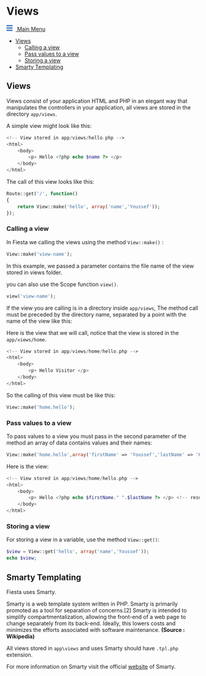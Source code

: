 # Views

[![alt return](https://raw.githubusercontent.com/fiesta-framework/Art/master/Resources/signs.png) Main Menu](https://gitlab.com/lighty/Docstree/3.2/#index)

- [Views](#views)
	- [Calling a view](#calling-a-view)
	- [Pass values to a view](#pass-values-to-a-view)
	- [Storing a view](#storing-a-view)
- [Smarty Templating](#smarty-templating)

## Views

Views consist of your application HTML and PHP in an elegant way that manipulates the controllers in your application, all views are stored in the directory `app/views`.

A simple view might look like this:

```php
<!-- View stored in app/views/hello.php -->
<html>
	<body>
		<p> Hello <?php echo $name ?> </p>
	</body>
</html>
```

The call of this view looks like this:

```php
Route::get('/', function()
{
	return View::make('hello', array('name','Youssef'));
});
```

### Calling a view

In Fiesta we calling the views using the method `View::make()` :

```php
View::make('view-name');
```

In this example, we passed a parameter contains the file name of the view stored in views folder.

you can also use the Scope function `view()`.

```php
view('view-name');
```

If the view you are calling is in a directory inside `app/views`, The method call must be preceded by the directory name, separated by a point with the name of the view like this:

Here is the view that we will call, notice that the view is stored in the `app/views/home`.

```php
<!-- View stored in app/views/home/hello.php -->
<html>
	<body>
		<p> Hello Visitor </p>
	</body>
</html>
```

So the calling of this view must be like this:

```php
View::make('home.hello');
```

### Pass values to a view

To pass values to a view you must pass in the second parameter of the method an array of data contains values and their names:

```php
View::make('home.hello',array('firstName' => 'Youssef','lastName' => 'Had'));
```

Here is the view:

```php
<!-- View stored in app/views/home/hello.php -->
<html>
	<body>
		<p> Hello <?php echo $firstName." ".$lastName ?> </p> <!-- result : Hello Youssef Had -->
	</body>
</html>
```

### Storing a view

For storing a view in a variable, use the method `View::get()`:

```php
$view = View::get('hello', array('name','Youssef'));
echo $view;
```

## Smarty Templating

Fiesta uses Smarty.

Smarty is a web template system written in PHP. Smarty is primarily promoted as a tool for separation of concerns.[2] Smarty is intended to simplify compartmentalization, allowing the front-end of a web page to change separately from its back-end. Ideally, this lowers costs and minimizes the efforts associated with software maintenance. **(Source : Wikipedia)**

All views stored in `app\views` and uses Smarty should have `.tpl.php` extension.

For more information on Smarty visit the official [website](http://www.smarty.net/) of Smarty.
